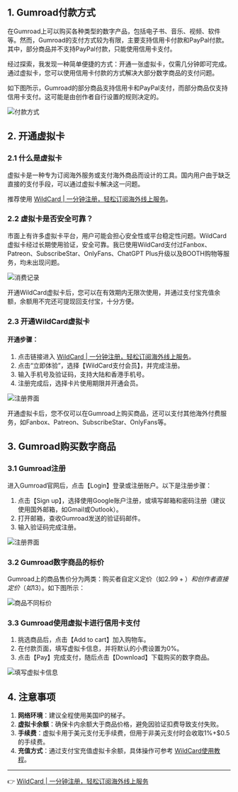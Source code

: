 ## 1. Gumroad付款方式

在Gumroad上可以购买各种类型的数字产品，包括电子书、音乐、视频、软件等。然而，Gumroad的支付方式较为有限，主要支持信用卡付款和PayPal付款。其中，部分商品并不支持PayPal付款，只能使用信用卡支付。

经过探索，我发现一种简单便捷的方式：开通一张虚拟卡，仅需几分钟即可完成。通过虚拟卡，您可以使用信用卡付款的方式解决大部分数字商品的支付问题。

如下图所示，Gumroad的部分商品支持信用卡和PayPal支付，而部分商品仅支持信用卡支付。这可能是由创作者自行设置的规则决定的。

![付款方式](https://fanqiechaofan.oss-cn-hangzhou.aliyuncs.com/img/202508231316821.png)

## 2. 开通虚拟卡

### 2.1 什么是虚拟卡

虚拟卡是一种专为订阅海外服务或支付海外商品而设计的工具。国内用户由于缺乏直接的支付手段，可以通过虚拟卡解决这一问题。

推荐使用 [WildCard | 一分钟注册，轻松订阅海外线上服务](https://bit.ly/bewildcard)。

### 2.2 虚拟卡是否安全可靠？

市面上有许多虚拟卡平台，用户可能会担心安全性或平台稳定性问题。WildCard虚拟卡经过长期使用验证，安全可靠。我已使用WildCard支付过Fanbox、Patreon、SubscribeStar、OnlyFans、ChatGPT Plus升级以及BOOTH购物等服务，均未出现问题。

![消费记录](https://fanqiechaofan.oss-cn-hangzhou.aliyuncs.com/img/202508231415300.png)

开通WildCard虚拟卡后，您可以在有效期内无限次使用，并通过支付宝充值余额，余额用不完还可提现回支付宝，十分方便。

### 2.3 开通WildCard虚拟卡

#### 开通步骤：

1. 点击链接进入 [WildCard | 一分钟注册，轻松订阅海外线上服务](https://bit.ly/bewildcard)。
2. 点击“立即体验”，选择【WildCard支付会员】，并完成注册。
3. 输入手机号及验证码，支持大陆和香港手机号。
4. 注册完成后，选择卡片使用期限并开通会员。

![注册界面](https://fanqiechaofan.oss-cn-hangzhou.aliyuncs.com/img/202508231248775.png)

开通虚拟卡后，您不仅可以在Gumroad上购买商品，还可以支付其他海外付费服务，如Fanbox、Patreon、SubscribeStar、OnlyFans等。

## 3. Gumroad购买数字商品

### 3.1 Gumroad注册

进入Gumroad官网后，点击【Login】登录或注册账户。以下是注册步骤：

1. 点击【Sign up】，选择使用Google账户注册，或填写邮箱和密码注册（建议使用国外邮箱，如Gmail或Outlook）。
2. 打开邮箱，查收Gumroad发送的验证码邮件。
3. 输入验证码完成注册。

![注册界面](https://fanqiechaofan.oss-cn-hangzhou.aliyuncs.com/img/202508231257578.png)

### 3.2 Gumroad数字商品的标价

Gumroad上的商品售价分为两类：购买者自定义定价（如$2.99+）和创作者直接定价（如$13）。如下图所示：

![商品不同标价](https://fanqiechaofan.oss-cn-hangzhou.aliyuncs.com/img/202508231310009.jpg)

### 3.3 Gumroad使用虚拟卡进行信用卡支付

1. 挑选商品后，点击【Add to cart】加入购物车。
2. 在付款页面，填写虚拟卡信息，并将默认的小费设置为0%。
3. 点击【Pay】完成支付，随后点击【Download】下载购买的数字商品。

![填写虚拟卡信息](https://fanqiechaofan.oss-cn-hangzhou.aliyuncs.com/img/202508231416960.jpg)

## 4. 注意事项

1. **网络环境**：建议全程使用美国IP的梯子。
2. **虚拟卡余额**：确保卡内余额大于商品价格，避免因验证扣费导致支付失败。
3. **手续费**：虚拟卡用于美元支付无手续费，但用于非美元支付时会收取1%+$0.5的手续费。
4. **充值方式**：通过支付宝充值虚拟卡余额，具体操作可参考 [WildCard使用教程](https://bit.ly/bewildcard)。

---

👉 [WildCard | 一分钟注册，轻松订阅海外线上服务](https://bit.ly/bewildcard)